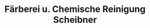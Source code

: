 ---
title: "Färberei u. Chemische Reinigung Scheibner"
url: /meuselwitz/faerberei-u-chemische-reinigung-scheibner/
shop: Wäscherei
---